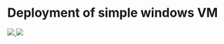# Deployment of simple windows VM

<a href="https://portal.azure.com/#create/Microsoft.Template/uri/https%3A%2F%2Fraw.githubusercontent.com%2Figorloza%2Fazure%2Fmaster%2Fazuredeploy.json" target="_blank">
    <img src="http://azuredeploy.net/deploybutton.png"/>
</a>
<a href="http://armviz.io/#/?load=https%3A%2F%2Fraw.githubusercontent.com%2Figorloza%2Fazure%2Fmaster%2Fazuredeploy.json" target="_blank">
    <img src="http://armviz.io/visualizebutton.png"/>
</a>
